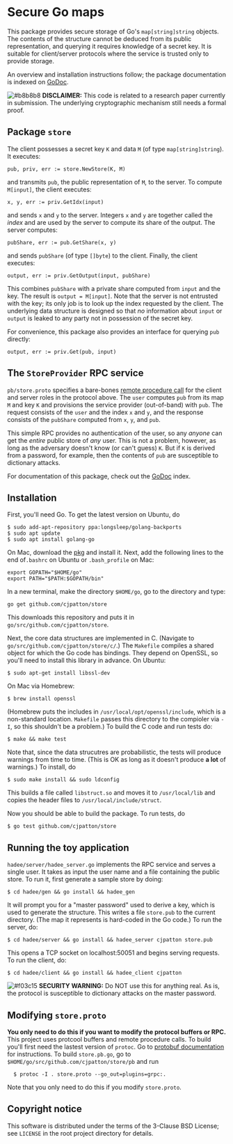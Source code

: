 Secure Go maps
==============

This package provides secure storage of Go's `map[string]string` objects. The
contents of the structure cannot be deduced from its public representation, and
querying it requires knowledge of a secret key. It is suitable for client/server
protocols where the service is trusted only to provide storage.

An overview and installation instructions follow; the package documentation is
indexed on [GoDoc](http://godoc.org/github.com/cjpatton/store).

![#b8b8b8](https://placehold.it/15/b8b8b8/000000?text=+) **DISCLAIMER:** This
code is related to a research paper currently in submission. The underlying
cryptographic mechanism still needs a formal proof.

Package `store`
---------------
The client possesses a secret key `K` and data `M` (of type `map[string]string`).
It executes:
```
pub, priv, err := store.NewStore(K, M)
```

and transmits `pub`, the public representation of `M`, to the server.
To compute `M[input]`, the client executes:
```
x, y, err := priv.GetIdx(input)
```

and sends `x` and `y` to the server. Integers `x` and `y` are together called
the _index_ and are used by the server to compute its share of the output.  The
server computes:
```
pubShare, err := pub.GetShare(x, y)
```
and sends `pubShare` (of type `[]byte`) to the client. Finally, the client
executes:
```
output, err := priv.GetOutput(input, pubShare)
```

This combines `pubShare` with a private share computed from `input` and the key.
The result is `output = M[input]`.  Note that the server is not entrusted with
the key; its only job is to look up the index requested by the client. The
underlying data structure is designed so that _no_ information about `input` or
`output` is leaked to any party not in possession of the secret key.

For convenience, this package also provides an interface for querying `pub`
directly:
```
output, err := priv.Get(pub, input)
```

The `StoreProvider` RPC service
-------------------------------------
`pb/store.proto` specifies a bare-bones [remote procedure
call](http://www.grpc.io/docs/quickstart/go.html) for the client and server
roles in the protocol above.  The `user` computes `pub` from its map `M` and
key `K` and provisions the service provider (out-of-band) with `pub`.  The
request consists of the `user` and the index `x` and `y`, and the response
consists of the `pubShare` computed from `x`, `y`, and `pub`.

This simple RPC provides no authentication of the user, so any *anyone* can get
the *entire* public store of *any* user. This is not a problem, however, as long
as the adversary doesn't know (or can't guess) `K`. But if `K` is derived from a
password, for example, then the contents of `pub` are susceptible to dictionary
attacks.

For documentation of this package, check out the
[GoDoc](http://godoc.org/github.com/cjpatton/store/pb) index.

Installation
------------
First, you'll need Go. To get the latest version on Ubuntu, do

```
$ sudo add-apt-repository ppa:longsleep/golang-backports
$ sudo apt update
$ sudo apt install golang-go
```

On Mac, download the [pkg](https://golang.org/dl/) and install it. Next, add the
following lines to the end of`.bashrc` on Ubuntu or `.bash_profile` on Mac:

```
export GOPATH="$HOME/go"
export PATH="$PATH:$GOPATH/bin"
```

In a new terminal, make the directory `$HOME/go`, go to the directory and type:
```
go get github.com/cjpatton/store
```
This downloads this repository and puts it in
`go/src/github.com/cjpatton/store`.

Next, the core data structures are implemented in C. (Navigate to
`go/src/github.com/cjpatton/store/c/`.)  The `Makefile` compiles a shared object
for which the Go code has bindings. They depend on OpenSSL, so you'll need to
install this library in advance. On Ubuntu:
```
$ sudo apt-get install libssl-dev
```
On Mac via Homebrew:
```
$ brew install openssl
```
(Homebrew puts the includes in `/usr/local/opt/openssl/include`, which is a
non-standard location. `Makefile` passes this directory to the compioler via
`-I`, so this shouldn't be a problem.) To build the C code and run tests do:
```
$ make && make test
```
Note that, since the data strucutres are probabilistic, the tests will produce
warnings from time to time. (This is OK as long as it doesn't produce **a lot**
of warnings.) To install, do
```
$ sudo make install && sudo ldconfig
```

This builds a file called `libstruct.so` and moves it to `/usr/local/lib` and
copies the header files to `/usr/local/include/struct`.

Now you should be able to build the package. To run tests, do
```
$ go test github.com/cjpatton/store
```

Running the toy application
---------------------------
`hadee/server/hadee_server.go` implements the RPC service and serves a single
user. It takes as input the user name and a file containing the public store.
To run it, first generate a sample store by doing:
```
$ cd hadee/gen && go install && hadee_gen
```
It will prompt you for a "master password" used to derive a key, which is used
to generate the structure. This writes a file `store.pub` to the current
directory. (The map it represents is hard-coded in the Go code.) To run the
server, do:
```
$ cd hadee/server && go install && hadee_server cjpatton store.pub
```
This opens a TCP socket on localhost:50051 and begins serving requests. To run
the client, do:
```
$ cd hadee/client && go install && hadee_client cjpatton
```

![#f03c15](https://placehold.it/15/f03c15/000000?text=+) **SECURITY WARNING:**
Do NOT use this for anything real. As is, the protocol is susceptible to
dictionary attacks on the master password.

Modifying `store.proto`
----------------------
**You only need to do this if you want to modify the protocol buffers or RPC.**
This project uses protcool buffers and remote procedure calls. To build you'll
first need the lastest version of `protoc`. Go to [protobuf
documentation](https://developers.google.com/protocol-buffers/docs/gotutorial)
for instructions. To build `store.pb.go`, go to
`$HOME/go/src/github.com/cjpatton/store/pb` and run
```
  $ protoc -I . store.proto --go_out=plugins=grpc:.
```
Note that you only need to do this if you modify `store.proto`.

Copyright notice
----------------
This software is distributed under the terms of the 3-Clause BSD License; see
`LICENSE` in the root project directory for details.

